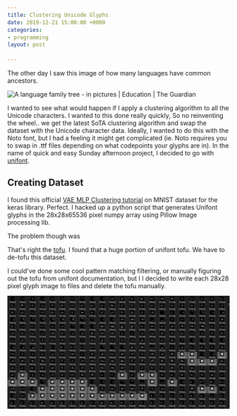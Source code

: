 ```yaml
---
title: Clustering Unicode Glyphs
date: 2019-12-21 15:00:00 +0000
categories:
- programming
layout: post

---
```

The other day I saw this image of how many languages have common ancestors. 

![A language family tree - in pictures | Education | The Guardian](https://i.guim.co.uk/img/static/sys-images/Guardian/Pix/pictures/2015/1/7/1420647015259/3628f5a3-9110-4c01-bcfc-9b4ca9c00bd5-2060x1340.jpeg?width=700&quality=85&auto=format&fit=max&s=b1faf7592ff0c181856205ab61ba4989)

I wanted to see what would happen if I apply a clustering algorithm to all the Unicode characters. I wanted to this done really quickly, So no reinventing the wheel.. we get the latest SoTA clustering algorithm and swap the dataset with the Unicode character data. Ideally, I wanted to do this with the Noto font, but I had a feeling it might get complicated (ie. Noto requires you to swap in .ttf files depending on what codepoints your glyphs are in). In the name of quick and easy Sunday afternoon project, I decided to go with [unifont](https://unifoundry.com/unifont/ "unifont"). 

## Creating Dataset

I found this official [VAE MLP Clustering tutorial](https://blog.keras.io/building-autoencoders-in-keras.html) on MNIST dataset for the keras library. Perfect. I hacked up a python script that generates Unifont glyphs in the 28x28x65536 pixel numpy array using Pillow Image processing lib. 

The problem though was 

That's right the [tofu](https://en.wikipedia.org/wiki/Tofu_(disambiguation)#Computing_and_technology). I found that a huge portion of unifont tofu. We have to de-tofu this dataset. 

I could've done some cool pattern matching filtering, or manually figuring out the tofu from unifont documentation, but I I decided to write each 28x28 pixel glyph image to files and delete the tofu manually.

![](/uploads/wwwture.PNG)
